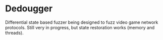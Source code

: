 # Dedougger

Differential state based fuzzer being designed to fuzz video game network protocols.  Still very in progress, but state restoration works (memory and threads).
